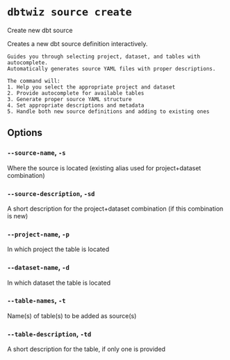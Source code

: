 # `dbtwiz source create`

Create new dbt source

Creates a new dbt source definition interactively.
    
    Guides you through selecting project, dataset, and tables with autocomplete.
    Automatically generates source YAML files with proper descriptions.
    
    The command will:
    1. Help you select the appropriate project and dataset
    2. Provide autocomplete for available tables
    3. Generate proper source YAML structure
    4. Set appropriate descriptions and metadata
    5. Handle both new source definitions and adding to existing ones
    
## Options

### `--source-name`, `-s`

Where the source is located (existing alias used for project+dataset combination)

### `--source-description`, `-sd`

A short description for the project+dataset combination (if this combination is new)

### `--project-name`, `-p`

In which project the table is located

### `--dataset-name`, `-d`

In which dataset the table is located

### `--table-names`, `-t`

Name(s) of table(s) to be added as source(s)

### `--table-description`, `-td`

A short description for the table, if only one is provided
